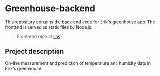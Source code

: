 # Greenhouse-backend

This repository contains the back-end code for Erik's greenhouse app. The frontend is served as static files by Node.js. 

> Front-end repo at [link](https://gitlab.com/ErikLiljeroth/greenhouse_frontend)

## Project description

On-line measurement and prediction of temperature and humidity data in Erik's greenhouse. 